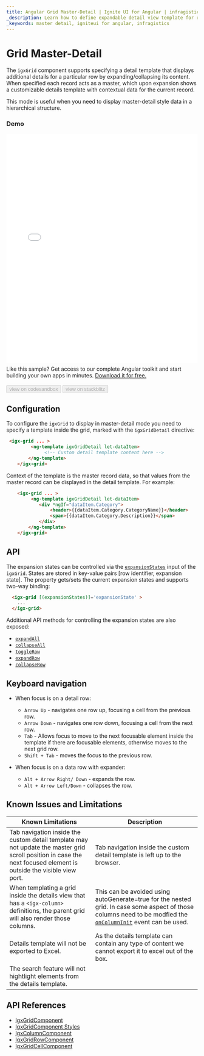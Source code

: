 ```yaml
---
title: Angular Grid Master-Detail | Ignite UI for Angular | infragistics 
_description: Learn how to define expandable detail view template for rows in the Ignite ui angular grid
_keywords: master detail, igniteui for angular, infragistics
---
```


# Grid Master-Detail

The `igxGrid` component supports specifying a detail template that displays additional details for a particular row by expanding/collapsing its content. When specified each record acts as a master, which upon expansion shows a customizable details template with contextual data for the current record.

This mode is useful when you need to display master-detail style data in a hierarchical structure.

### Demo

<div class="sample-container loading" style="height:600px">
    <iframe id="grid-master-detail-iframe" src='{environment:lobDemosBaseUrl}/grid/grid-master-detail' width="100%" height="100%" seamless="" frameborder="0" onload="onSampleIframeContentLoaded(this);"></iframe>
</div>
<p style="margin: 0;padding-top: 0.5rem">Like this sample? Get access to our complete Angular toolkit and start building your own apps in minutes. <a class="no-external-icon mchNoDecorate trackCTA" target="_blank" href="https://www.infragistics.com/products/ignite-ui-angular/download" data-xd-ga-action="Download" data-xd-ga-label="Ignite UI for Angular">Download it for free.</a></p>
<br/>
<div>
<button data-localize="codesandbox" disabled class="codesandbox-btn" data-iframe-id="grid-master-detail-iframe" data-demos-base-url="{environment:lobDemosBaseUrl}">view on codesandbox</button>
<button data-localize="stackblitz" disabled class="stackblitz-btn" data-iframe-id="grid-master-detail-iframe" data-demos-base-url="{environment:lobDemosBaseUrl}">view on stackblitz</button>
</div>


## Configuration

To configure the `igxGrid` to display in master-detail mode you need to specify a template inside the grid, marked with the `igxGridDetail` directive:

```html
 <igx-grid ... >
         <ng-template igxGridDetail let-dataItem>
              <!-- Custom detail template content here -->
        </ng-template>
    </igx-grid>
```

Context of the template is the master record data, so that values from the master record can be displayed in the detail template. For example:

```html
    <igx-grid ... >
         <ng-template igxGridDetail let-dataItem>
            <div *ngIf="dataItem.Category">
                <header>{{dataItem.Category.CategoryName}}</header>
                <span>{{dataItem.Category.Description}}</span>
            </div>
        </ng-template>
    </igx-grid>
```


## API

The expansion states can be controlled via the [`expansionStates`]({environment:angularApiUrl}/classes/igxgridcomponent.html#expansionStates) input of the `igxGrid`. States are stored in key-value pairs [row identifier, expansion state]. The property gets/sets the current expansion states and supports two-way binding:

```html
  <igx-grid [(expansionStates)]='expansionState' >
    ...
  </igx-grid>
```

Additional API methods for controlling the expansion states are also exposed:
- [`expandAll`]({environment:angularApiUrl}/classes/igxgridcomponent.html#expandAll)
- [`collapseAll`]({environment:angularApiUrl}/classes/igxgridcomponent.html#collapseAll)
- [`toggleRow`]({environment:angularApiUrl}/classes/igxgridcomponent.html#toggleRow)
- [`expandRow`]({environment:angularApiUrl}/classes/igxgridcomponent.html#expandRow)
- [`collapseRow`]({environment:angularApiUrl}/classes/igxgridcomponent.html#collapseRow)

## Keyboard navigation

- When focus is on a detail row:

    - `Arrow Up` - navigates one row up, focusing a cell from the previous row.
    - `Arrow Down` -  navigates one row down, focusing a cell from the next row.
    - `Tab` - Allows focus to move to the next focusable element inside the template if there are focusable elements, otherwise moves to the next grid row.
    - `Shift + Tab` -  moves the focus to the previous row.

- When focus is on a data row with expander:
    - `Alt + Arrow Right/ Down` - expands the row.
    - `Alt + Arrow Left/Down` - collapses the row.

## Known Issues and Limitations


|Known Limitations| Description|
| --- | --- |
| Tab navigation inside the custom detail template may not update the master grid scroll position in case the next focused element is outside the visible view port.| Tab navigation inside the custom detail template is left up to the browser. |
| When templating a grid inside the details view that has a `<igx-column>` definitions, the parent grid will also render those columns.| This can be avoided using autoGenerate=true for the nested grid. In case some aspect of those columns need to be modfied the [`onColumnInit`]({environment:angularApiUrl}/classes/igxgridcomponent.html#oncolumninit) event can be used. |
| Details template will not be exported to Excel.| As the details template can contain any type of content we cannot export it to excel out of the box.|
| The search feature will not hightlight elements from the details template. | |



<div class="divider--half"></div>

## API References
* [IgxGridComponent]({environment:angularApiUrl}/classes/igxgridcomponent.html)
* [IgxGridComponent Styles]({environment:sassApiUrl}/#function-igx-grid-theme)
* [IgxColumnComponent]({environment:angularApiUrl}/classes/igxcolumncomponent.html)
* [IgxGridRowComponent]({environment:angularApiUrl}/classes/igxgridrowcomponent.html)
* [IgxGridCellComponent]({environment:angularApiUrl}/classes/igxgridcellcomponent.html)